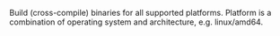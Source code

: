 Build (cross-compile) binaries for all supported platforms. Platform is a
combination of operating system and architecture, e.g. linux/amd64.